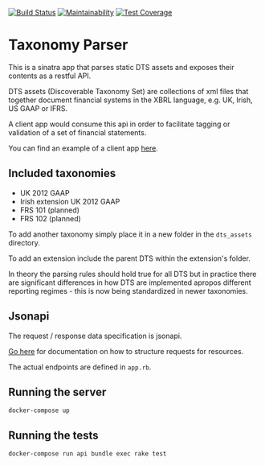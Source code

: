 [![Build Status](https://travis-ci.org/seocahill/taxonomy-parser.svg?branch=master)](https://travis-ci.org/seocahill/taxonomy-parser) 
[![Maintainability](https://api.codeclimate.com/v1/badges/97937c5de880f86d8d0d/maintainability)](https://codeclimate.com/github/seocahill/taxonomy-parser/maintainability) 
[![Test Coverage](https://api.codeclimate.com/v1/badges/97937c5de880f86d8d0d/test_coverage)](https://codeclimate.com/github/seocahill/taxonomy-parser/test_coverage)

# Taxonomy Parser

This is a sinatra app that parses static DTS assets and exposes their contents as a restful API.

DTS assets (Discoverable Taxonomy Set) are collections of xml files that together document financial systems in the XBRL language, e.g. UK, Irish, US GAAP or IFRS.

A client app would consume this api in order to facilitate tagging or validation of a set of financial statements.

You can find an example of a client app [here](//github.com/seocahill/dts-explorer-client).

## Included taxonomies

- UK 2012 GAAP
- Irish extension UK 2012 GAAP
- FRS 101 (planned)
- FRS 102 (planned)

To add another taxonomy simply place it in a new folder in the ```dts_assets``` directory.

To add an extension include the parent DTS within the extension's folder.

In theory the parsing rules should hold true for all DTS but in practice there are significant differences in how DTS are implemented apropos different reporting regimes - this is now being standardized in newer taxonomies.

## Jsonapi

The request / response data specification is jsonapi. 

[Go here](http://jsonapi.org/) for documentation on how to structure requests for resources.

The actual endpoints are defined in ```app.rb```.

## Running the server

```
docker-compose up
```

## Running the tests

```
docker-compose run api bundle exec rake test
```